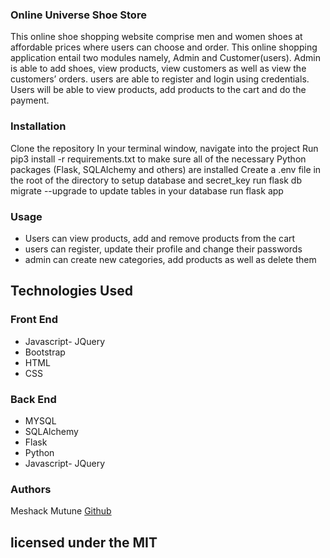 ### Online Universe Shoe Store
This online shoe shopping website  comprise men and women shoes  at affordable prices where users can choose and order. 
This online shopping application entail two modules namely, Admin and Customer(users). 
Admin is able to add shoes, view products, view customers as well as view the customers’ orders.
users are able to register and login using credentials. Users will be able to view products, add products to the cart and do the payment.

### Installation
Clone the repository In your terminal window, navigate into the project
Run pip3 install -r requirements.txt to make sure all of the necessary Python packages (Flask, SQLAlchemy and others) are installed Create a .env file in the root of the directory to setup database and secret_key
run flask db migrate --upgrade to update tables in your database
run flask app

### Usage
- Users can view products, add and remove products from the cart
- users can register, update their profile and change their passwords
- admin can create new categories, add products as well as delete them

## Technologies Used 

### Front End
- Javascript- JQuery
- Bootstrap
- HTML 
- CSS

### Back End
- MYSQL 
- SQLAlchemy 
- Flask
- Python 
- Javascript- JQuery

### Authors
Meshack Mutune <a href="mesh-254">Github </a>

## licensed under the MIT 